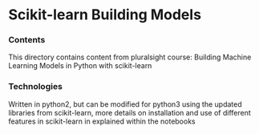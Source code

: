 # Scikit-learn Building Models
### Contents
This directory contains content from pluralsight course: Building Machine Learning Models in Python with scikit-learn

### Technologies

Written in python2, but can be modified for python3 using the updated libraries from scikit-learn, more details on installation and use of different features in scikit-learn in explained within the notebooks
